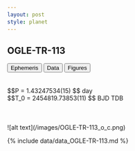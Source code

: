 ```yaml
---
layout: post
style: planet
---
```

<script src="../js/planets.js"></script>

## OGLE-TR-113

<!-- Tab links -->
<div class="tab">
<button class="tablinks" onclick="openCity(event, 'Ephemeris')">Ephemeris</button>
<button class="tablinks" onclick="openCity(event, 'Data')">Data</button>
<button class="tablinks" onclick="openCity(event, 'Figures')">Figures</button>
</div>

<!-- Tab content -->
<div id="Ephemeris" class="tabcontent" markdown="1">
<br/><br/>
$$P = 1.43247534(15) $$ day <br/>
$$T_0 = 2454819.73853(11) $$ BJD TDB
<br/><br/>
<br/><br/>
![alt text](/images/OGLE-TR-113_o_c.png)
</div>


<div id="Data" class="tabcontent" markdown="1">

{% include data/data_OGLE-TR-113.md %}

</div>
